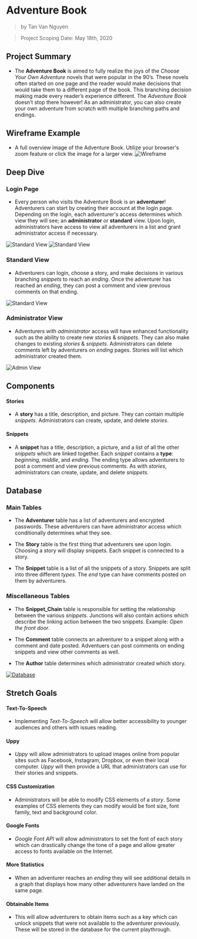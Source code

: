 # Adventure Book

>by Tan Van Nguyen

>Project Scoping Date: May 18th, 2020

## Project Summary
- The **Adventure Book** is aimed to fully realize the joys of the *Choose Your Own Adventure* novels that were popular in the 90’s.  These novels often started on one page and the reader would make decisions that would take them to a different page of the book.  This branching decision making made every reader’s experience different.  The *Adventure Book* doesn’t stop there however!  As an administrator, you can also create your own adventure from scratch with multiple branching paths and endings.

## Wireframe Example
- A full overview image of the Adventure Book.  Utilize your browser's zoom feature or click the image for a larger view.
![Wireframe](Wireframe/WIREFRAME.png)

## Deep Dive

### Login Page
- Every person who visits the Adventure Book is an **adventurer**!  Adventurers can start by creating their account at the login page.  Depending on the login, each adventurer's access determines which view they will see; an **administrator** or **standard** view.  Upon login, administrators have access to view all adventurers in a list and grant administrator access if necessary.

![Standard View](Wireframe/LOGIN.png)
![Standard View](Wireframe/NEW_USER.png)

### Standard View
- Adventurers can login, choose a story, and make decisions in various branching *snippets* to reach an *ending*.  Once the adventurer has reached an *ending*, they can post a comment and view previous comments on that ending.

![Standard View](Wireframe/USER.png)

### Administrator View
- Adventurers with *administrator* access will have enhanced functionality such as the ability to create new *stories* & *snippets*.  They can also make changes to existing *stories* & *snippets*.  Administrators can delete comments left by adventurers on *ending* pages.  Stories will list which administrator created them.

![Admin View](Wireframe/ADMIN.png)

## Components

#### Stories 
- A **story** has a title, description, and picture.  They can contain multiple *snippets*.  Administrators can create, update, and delete *stories*.

#### Snippets
- A **snippet** has a title, description, a picture, and a list of all the other *snippets* which are linked together.  Each *snippet* contains a **type**: *beginning*, *middle*, and *ending*.  The ending type allows adventurers to post a comment and view previous comments.  As with *stories*, administrators can create, update, and delete *snippets*.

## Database

### Main Tables

- The **Adventurer** table has a list of adventurers and encrypted passwords.  These adventurers can have administrator access which conditionally determines what they see.

- The **Story** table is the first thing that adventurers see upon login.  Choosing a story will display snippets.  Each snippet is connected to a story.

- The **Snippet** table is a list of all the snippets of a story.  Snippets are split into three different *types*.  The *end* type can have comments posted on them by adventurers.

### Miscellaneous Tables

- The **Snippet_Chain** table is responsible for setting the relationship between the various *snippets*.  Junctions will also contain actions which describe the linking action between the two snippets.  Example: *Open the front door*.

- The **Comment** table connects an adventurer to a snippet along with a comment and date posted.  Adventuers can post comments on ending snippets and view other comments as well.

- The **Author** table determines which administrator created which story.

[![Database](Wireframe/ERD.png)](https://dbdesigner.page.link/TXqVPfzEwVwzTyp66)

## Stretch Goals

#### Text-To-Speech
- Implementing *Text-To-Speech* will allow better accessibility to younger audiences and others with issues reading.

#### Uppy
- *Uppy* will allow administrators to upload images online from popular sites such as Facebook, Instagram, Dropbox, or even their local computer.  *Uppy* will then provide a URL that administrators can use for their stories and snippets.

#### CSS Customization
- Administrators will be able to modify CSS elements of a *story*.  Some examples of CSS elements they can modify would be font size, font family, text and background color.

#### Google Fonts
- *Google Font API* will allow administrators to set the font of each story which can drastically change the tone of a page and allow greater access to fonts available on the Internet.

#### More Statistics
- When an adventurer reaches an *ending* they will see additional details in a graph that displays how many other adventurers have landed on the same page. 

#### Obtainable Items
 - This will allow adventurers to obtain items such as a key which can unlock snippets that were not available to the adventurer previously.  These will be stored in the database for the current playthrough.